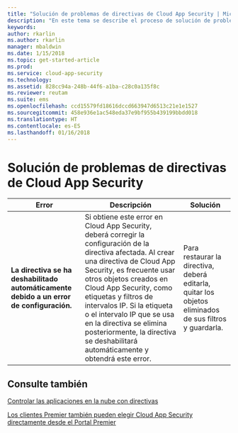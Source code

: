```yaml
---
title: "Solución de problemas de directivas de Cloud App Security | Microsoft Docs"
description: "En este tema se describe el proceso de solución de problemas de creación de directivas en Cloud App Security."
keywords: 
author: rkarlin
ms.author: rkarlin
manager: mbaldwin
ms.date: 1/15/2018
ms.topic: get-started-article
ms.prod: 
ms.service: cloud-app-security
ms.technology: 
ms.assetid: 828cc94a-248b-44f6-a1ba-c28c0a135f8c
ms.reviewer: reutam
ms.suite: ems
ms.openlocfilehash: ccd15579fd18616dccd663947d6513c21e1e1527
ms.sourcegitcommit: 458e936e1ac548eda37e9bf955b439199bbdd018
ms.translationtype: HT
ms.contentlocale: es-ES
ms.lasthandoff: 01/16/2018
---
```

# <a name="troubleshooting-cloud-app-security-policies"></a>Solución de problemas de directivas de Cloud App Security

|Error|Descripción|Solución|
|----|----|----|
| **La directiva <policy name> se ha deshabilitado automáticamente debido a un error de configuración.**|Si obtiene este error en Cloud App Security, deberá corregir la configuración de la directiva afectada. Al crear una directiva de Cloud App Security, es frecuente usar otros objetos creados en Cloud App Security, como etiquetas y filtros de intervalos IP. Si la etiqueta o el intervalo IP que se usa en la directiva se elimina posteriormente, la directiva se deshabilitará automáticamente y obtendrá este error. |Para restaurar la directiva, deberá editarla, quitar los objetos eliminados de sus filtros y guardarla.|



## <a name="see-also"></a>Consulte también
[Controlar las aplicaciones en la nube con directivas](control-cloud-apps-with-policies.md)

[Los clientes Premier también pueden elegir Cloud App Security directamente desde el Portal Premier](https://premier.microsoft.com/)

